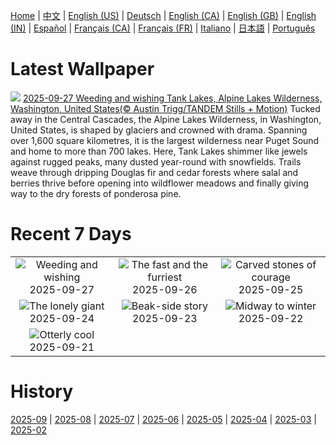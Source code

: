 [Home](../README.md) | [中文](zh-CN.md) | [English (US)](en-US.md) | [Deutsch](de-DE.md) | [English (CA)](en-CA.md) | [English (GB)](en-GB.md) | [English (IN)](en-IN.md) | [Español](es-ES.md) | [Français (CA)](fr-CA.md) | [Français (FR)](fr-FR.md) | [Italiano](it-IT.md) | [日本語](ja-JP.md) | [Português](pt-BR.md)

# Latest Wallpaper
![](https://www.bing.com/th?id=OHR.TankLakes_EN-IN3018873170_UHD.jpg)
[2025-09-27 Weeding and wishing Tank Lakes, Alpine Lakes Wilderness, Washington, United States(© Austin Trigg/TANDEM Stills + Motion)](https://www.bing.com/th?id=OHR.TankLakes_EN-IN3018873170_UHD.jpg)
Tucked away in the Central Cascades, the Alpine Lakes Wilderness, in Washington, United States, is shaped by glaciers and crowned with drama. Spanning over 1,600 square kilometres, it is the largest wilderness near Puget Sound and home to more than 700 lakes. Here, Tank Lakes shimmer like jewels against rugged peaks, many dusted year-round with snowfields. Trails weave through dripping Douglas fir and cedar forests where salal and berries thrive before opening into wildflower meadows and finally giving way to the dry forests of ponderosa pine.

# Recent 7 Days
|  |  |  |
|:---:|:---:|:---:|
| ![](https://www.bing.com/th?id=OHR.TankLakes_EN-IN3018873170_400x240.jpg "Weeding and wishing") 2025-09-27 | ![](https://www.bing.com/th?id=OHR.AutumnChipmunk_EN-IN2843120599_400x240.jpg "The fast and the furriest") 2025-09-26 | ![](https://www.bing.com/th?id=OHR.FortChittorgarh_EN-IN0181756033_400x240.jpg "Carved stones of courage") 2025-09-25 |
| ![](https://www.bing.com/th?id=OHR.BearLodge_EN-IN2528556725_400x240.jpg "The lonely giant") 2025-09-24 | ![](https://www.bing.com/th?id=OHR.ToucanForest_EN-IN2300582458_400x240.jpg "Beak-side story") 2025-09-23 | ![](https://www.bing.com/th?id=OHR.AspenEquinox_EN-IN2120497410_400x240.jpg "Midway to winter") 2025-09-22 |
| ![](https://www.bing.com/th?id=OHR.IceOtters_EN-IN7472097384_400x240.jpg "Otterly cool") 2025-09-21 |  |  |

# History
[2025-09](../archives/wallpaper/en-IN/w_2025_09.md) | [2025-08](../archives/wallpaper/en-IN/w_2025_08.md) | [2025-07](../archives/wallpaper/en-IN/w_2025_07.md) | [2025-06](../archives/wallpaper/en-IN/w_2025_06.md) | [2025-05](../archives/wallpaper/en-IN/w_2025_05.md) | [2025-04](../archives/wallpaper/en-IN/w_2025_04.md) | [2025-03](../archives/wallpaper/en-IN/w_2025_03.md) | [2025-02](../archives/wallpaper/en-IN/w_2025_02.md)
